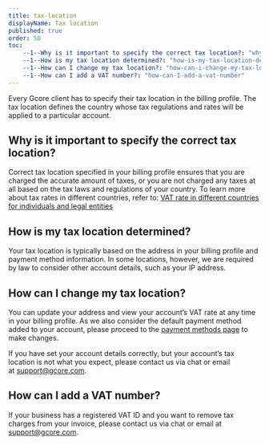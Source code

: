 ```yaml
---
title: tax-location
displayName: Tax location
published: true
order: 50
toc:
    --1--Why is it important to specify the correct tax location?: "why-is-it-important-to-specify-the-correct-tax-location"
    --1--How is my tax location determined?: "how-is-my-tax-location-determined"
    --1--How can I change my tax location?: "how-can-i-change-my-tax-location"
    --1--How can I add a VAT number?: "how-can-I-add-a-vat-number"
---
```

Every Gсore client has to specify their tax location in the billing profile. The tax location defines the country whose tax regulations and rates will be applied to a particular account.

Why is it important to specify the correct tax location?
--------------------------------------------------------

Correct tax location specified in your billing profile ensures that you are charged the accurate amount of taxes, or you are not charged any taxes at all based on the tax laws and regulations of your country. To learn more about tax rates in different countries, refer to: [VAT rate in different countries for individuals and legal entities](https://gcore.com/support/articles/360009641697/#h_01ECME9BBWYTZAPR5J7JCS9MP1)  

How is my tax location determined?
----------------------------------

Your tax location is typically based on the address in your billing profile and payment method information. In some locations, however, we are required by law to consider other account details, such as your IP address.

How can I change my tax location? 
----------------------------------

You can update your address and view your account’s VAT rate at any time in your billing profile. As we also consider the default payment method added to your account, please proceed to the [payment methods page](https://accounts.gcore.com/billing/payment-methods) to make changes.

If you have set your account details correctly, but your account’s tax location is not what you expect, please contact us via chat or email at [support@gcore.com](mailto:support@gcore.com). 

How can I add a VAT number? 
----------------------------

If your business has a registered VAT ID and you want to remove tax charges from your invoice, please contact us via chat or email at [support@gcore.com](mailto:support@gcore.com).